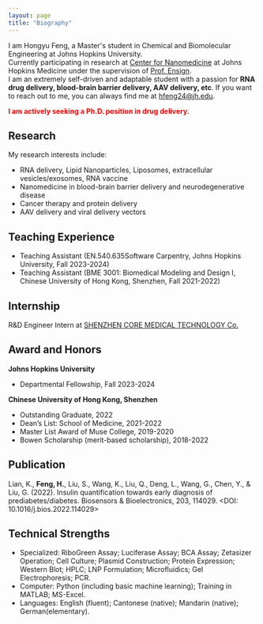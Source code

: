 ```yaml
---
layout: page
title: "Biography"
---
```


I am Hongyu Feng, a Master's student in Chemical and Biomolecular Engineering at Johns Hopkins University.  
Currently participating in research at [Center for Nanomedicine](https://www.hopkinsmedicine.org/wilmer/research/center-for-nanomedicine) at Johns Hopkins Medicine under the supervision of [Prof. Ensign](https://www.hopkinsmedicine.org/profiles/details/laura-ensign).  
I am an extremely self-driven and adaptable student with a passion for **RNA drug delivery, blood-brain barrier delivery, AAV delivery, etc**. If you want to reach out to me, you can always find me at <hfeng24@jh.edu>.   

<span style="color:red">**I am actively seeking a Ph.D. position in drug delivery.**</span>

## Research
My research interests include:  
* RNA delivery, Lipid Nanoparticles, Liposomes, extracellular vesicles/exosomes, RNA vaccine
* Nanomedicine in blood-brain barrier delivery and neurodegenerative disease 
* Cancer therapy and protein delivery
* AAV delivery and viral delivery vectors

## Teaching Experience
* Teaching Assistant (EN.540.635Software Carpentry, Johns Hopkins University, Fall 2023-2024)  
* Teaching Assistant (BME 3001: Biomedical Modeling and Design I, Chinese University of Hong Kong, Shenzhen, Fall 2021-2022)  

## Internship
R&D Engineer Intern at [SHENZHEN CORE MEDICAL TECHNOLOGY Co.](https://www.coretechmed.com/about-us/)

## Award and Honors

**Johns Hopkins University**
* Departmental Fellowship, Fall 2023-2024  

**Chinese University of Hong Kong, Shenzhen**
* Outstanding Graduate, 2022
* Dean’s List: School of Medicine, 2021-2022    
* Master List Award of Muse College, 2019-2020  
* Bowen Scholarship (merit-based scholarship), 2018-2022

## Publication 
Lian, K., **Feng, H.**, Liu, S., Wang, K., Liu, Q., Deng, L., Wang, G., Chen, Y., & Liu, G. (2022). Insulin quantification towards early diagnosis of prediabetes/diabetes. Biosensors & Bioelectronics, 203, 114029. <DOI: 10.1016/j.bios.2022.114029>

## Technical Strengths
* Specialized: RiboGreen Assay; Luciferase Assay; BCA Assay; Zetasizer Operation; Cell Culture;   Plasmid Construction; Protein Expression; Western Blot; HPLC; LNP Formulation; Microfluidics;   Gel Electrophoresis; PCR.
* Computer: Python (including basic machine learning); Training in MATLAB; MS-Excel.
* Languages: English (fluent); Cantonese (native); Mandarin (native); German(elementary).

